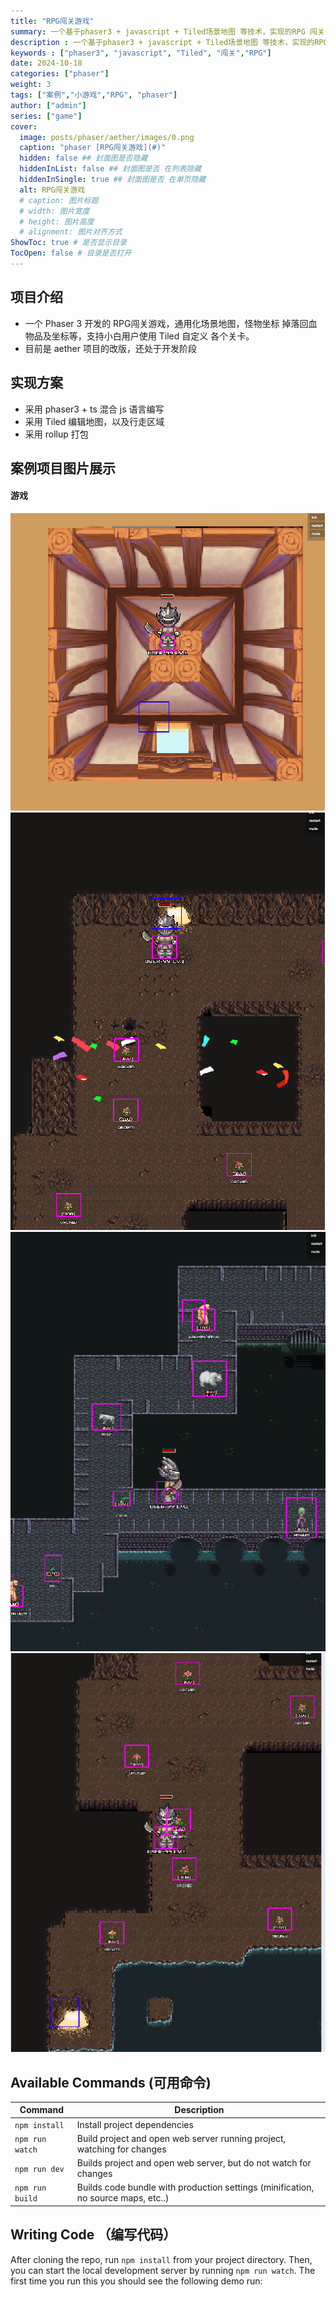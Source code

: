 ```yaml
---
title: "RPG闯关游戏"
summary: 一个基于phaser3 + javascript + Tiled场景地图 等技术，实现的RPG 闯关卡类型的小游戏。
description : 一个基于phaser3 + javascript + Tiled场景地图 等技术，实现的RPG 闯关卡类型的小游戏。
keywords : ["phaser3", "javascript", "Tiled", "闯关","RPG"] 
date: 2024-10-18
categories: ["phaser"]
weight: 3
tags: ["案例","小游戏","RPG", "phaser"]
author: ["admin"]
series: ["game"]
cover:
  image: posts/phaser/aether/images/0.png
  caption: "phaser [RPG闯关游戏](#)"
  hidden: false ## 封面图是否隐藏
  hiddenInList: false ## 封面图是否 在列表隐藏
  hiddenInSingle: true ## 封面图是否 在单页隐藏
  alt: RPG闯关游戏
  # caption: 图片标题
  # width: 图片宽度
  # height: 图片高度
  # alignment: 图片对齐方式
ShowToc: true # 是否显示目录
TocOpen: false # 目录是否打开
---
```



## 项目介绍
- 一个 Phaser 3 开发的 RPG闯关游戏，通用化场景地图，怪物坐标 掉落回血物品及坐标等，支持小白用户使用  Tiled 自定义 各个关卡。
- 目前是 aether 项目的改版，还处于开发阶段 


## 实现方案
- 采用 phaser3 + ts 混合 js 语言编写
- 采用 Tiled 编辑地图，以及行走区域 
- 采用 rollup  打包

## 案例项目图片展示
  #### 游戏 
   ![1](./images/1.png) 
   ![3](./images/2.png)
   ![2](./images/0.png)  
   ![2](./images/3.png)  

## Available Commands (可用命令)

| Command | Description |
|---------|-------------|
| `npm install` | Install project dependencies |
| `npm run watch` | Build project and open web server running project, watching for changes |
| `npm run dev` | Builds project and open web server, but do not watch for changes |
| `npm run build` | Builds code bundle with production settings (minification, no source maps, etc..) |

## Writing Code （编写代码）

After cloning the repo, run `npm install` from your project directory. Then, you can start the local development
server by running `npm run watch`. The first time you run this you should see the following demo run:


